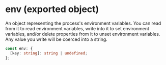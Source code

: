 <!-- INPUT:
/**
 * An object representing the process's environment variables. You can read
 * from it to read environment variables, write into it to set environment
 * variables, and/or delete properties from it to unset environment variables.
 * Any value you write will be coerced into a string.
 */
export const env: { [key: string]: string | undefined };

-->
# env (exported object)

An object representing the process's environment variables. You can read
from it to read environment variables, write into it to set environment
variables, and/or delete properties from it to unset environment variables.
Any value you write will be coerced into a string.

```ts
const env: {
  [key: string]: string | undefined;
};
```

<!-- OUTPUT.frontmatter:
null
-->
<!-- OUTPUT.warnings:
[]
-->
